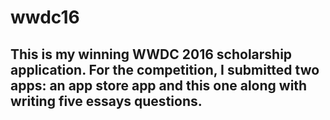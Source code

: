# wwdc16

## This is my winning WWDC 2016 scholarship application.  For the competition, I submitted two apps: an app store app and this one along with writing five essays questions.
